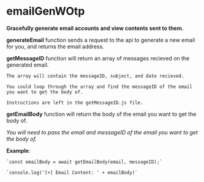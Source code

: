 # emailGenWOtp
**Gracefully generate email accounts and view contents sent to them.**


**generateEmail** function sends a request to the api to generate a new email for you, and returns the email address.


**getMessageID** function will return an array of messages recieved on the generated email.

   `The array will contain the messageID, subject, and date recieved.`
   
   `You could loop through the array and find the messageID of the email you want to get the body of.`
   
   `Instructions are left in the getMessageID.js file.`
   

**getEmailBody** function will return the body of the email you want to get the body of.

*You will need to pass the email and messageID of the email you want to get the body of.*

**Example**:
  
    `const emailBody = await getEmailBody(email, messageID);`
    
    `console.log('[+] Email Content: ' + emailBody)`
